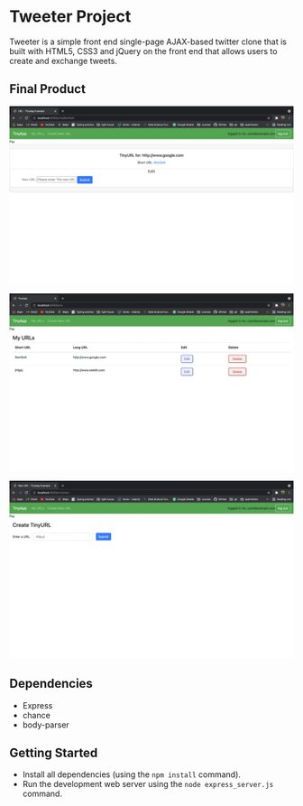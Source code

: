 # Tweeter Project

Tweeter is a simple front end single-page AJAX-based twitter clone that is built with HTML5, CSS3 and jQuery on the front end that allows users to create and exchange tweets.

## Final Product

!["screenshot of the edit page"](https://github.com/Zeinaaaa/tinyapp/blob/master/docs/TinyApp-Edit%20feature.png)

!["screenshot of the urls page"](https://github.com/Zeinaaaa/tinyapp/blob/master/docs/TinyApp-URLspage.png)

!["screenshot of the create ShortUrl page"](https://github.com/Zeinaaaa/tinyapp/blob/master/docs/TinyApp-createShortURL.png)

## Dependencies


- Express
- chance
- body-parser


## Getting Started

- Install all dependencies (using the `npm install` command).
- Run the development web server using the `node express_server.js` command.